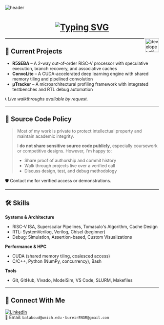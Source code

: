 <!-- Header Banner (Fixed) -->
![header](https://capsule-render.vercel.app/api?type=wave&color=0:2E8BC0,100:1B1F3B&height=300&section=header&text=Bureir%20Alaboudi&fontSize=75&animation=fadeIn&fontAlignY=30&desc=No%20framework%2C%20no%20problem&descAlignY=52)



<!-- Typing SVG Intro -->
<h1 align="center">
  <a href="https://git.io/typing-svg">
    <img src="https://readme-typing-svg.herokuapp.com?font=Fira+Code&weight=700&size=24&pause=1000&center=true&vCenter=true&width=700&lines=Hey+%F0%9F%91%8B+I'm+Bureir+Alaboudi;UMich+Computer+Engineer;OoO+Pipelines+%7C+CUDA+Kernels+%7C+SystemVerilog;No+framework%2C+no+problem" alt="Typing SVG" />
  </a>
</h1>

<img src="https://github.com/HalemoGPA/HalemoGPA/blob/main/images/Developer.gif" alt="developer gif" align="right" height="45px">



---

## 🔧 Current Projects

- **R5SEBA** – A 2-way out-of-order RISC-V processor with speculative execution, branch recovery, and associative caches  
- **ConvoLite** – A CUDA-accelerated deep learning engine with shared memory tiling and pipelined convolution  
- **μTracker** – A microarchitectural profiling framework with integrated testbenches and RTL debug automation  

📞 *Live walkthroughs available by request.*

---

## 📣 Source Code Policy

> Most of my work is private to protect intellectual property and maintain academic integrity.  
>  
> I **do not share sensitive source code publicly**, especially coursework or competitive designs. However, I'm happy to:  
> - Share proof of authorship and commit history  
> - Walk through projects live over a verified call  
> - Discuss design, test, and debug methodology  

🛡️ Contact me for verified access or demonstrations.

---

## 🛠️ Skills

**Systems & Architecture**
- RISC-V ISA, Superscalar Pipelines, Tomasulo's Algorithm, Cache Design  
- RTL: SystemVerilog, Verilog, Chisel (beginner)  
- Debug: Simulation, Assertion-based, Custom Visualizations  

**Performance & HPC**
- CUDA (shared memory tiling, coalesced access)  
- C/C++, Python (NumPy, concurrency), Bash  

**Tools**
- Git, GitHub, Vivado, ModelSim, VS Code, SLURM, Makefiles  

---

## 🔗 Connect With Me

[![LinkedIn](https://img.shields.io/badge/LinkedIn-blue?logo=linkedin&logoColor=white&style=for-the-badge)](https://www.linkedin.com/in/bureir/)  
📧 Email: `balaboud@umich.edu` · `bureirENGR@gmail.com`

<!-- Optional: Buy Me A Coffee
If you like what I do, maybe consider buying me a coffee 🥺👉👈

[![Buy Me A Coffee](https://cdn.buymeacoffee.com/buttons/v2/default-red.png)](https://www.buymeacoffee.com/YOURUSERNAME)
-->
